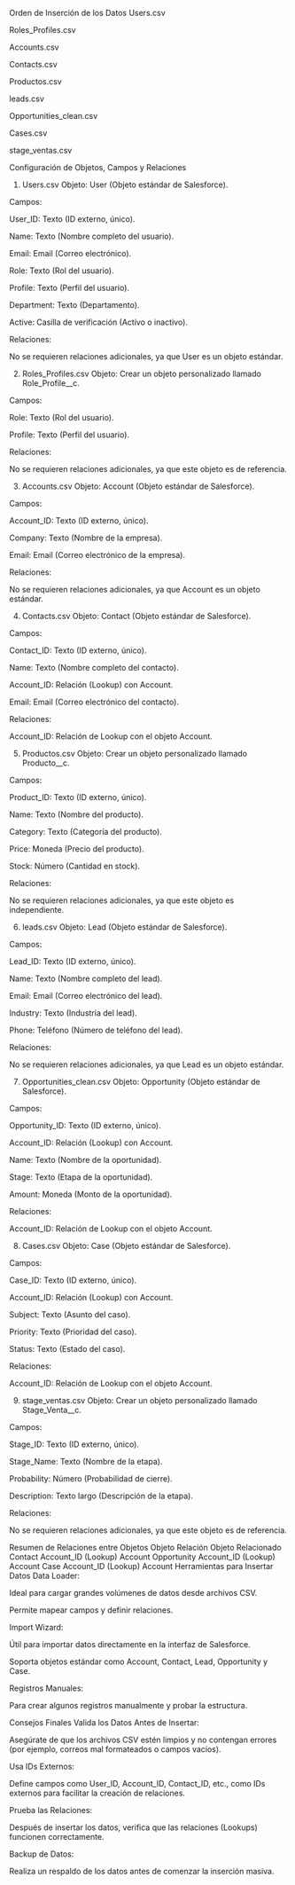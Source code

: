 Orden de Inserción de los Datos
Users.csv

Roles_Profiles.csv

Accounts.csv

Contacts.csv

Productos.csv

leads.csv

Opportunities_clean.csv

Cases.csv

stage_ventas.csv

Configuración de Objetos, Campos y Relaciones
1. Users.csv
Objeto: User (Objeto estándar de Salesforce).

Campos:

User_ID: Texto (ID externo, único).

Name: Texto (Nombre completo del usuario).

Email: Email (Correo electrónico).

Role: Texto (Rol del usuario).

Profile: Texto (Perfil del usuario).

Department: Texto (Departamento).

Active: Casilla de verificación (Activo o inactivo).

Relaciones:

No se requieren relaciones adicionales, ya que User es un objeto estándar.

2. Roles_Profiles.csv
Objeto: Crear un objeto personalizado llamado Role_Profile__c.

Campos:

Role: Texto (Rol del usuario).

Profile: Texto (Perfil del usuario).

Relaciones:

No se requieren relaciones adicionales, ya que este objeto es de referencia.

3. Accounts.csv
Objeto: Account (Objeto estándar de Salesforce).

Campos:

Account_ID: Texto (ID externo, único).

Company: Texto (Nombre de la empresa).

Email: Email (Correo electrónico de la empresa).

Relaciones:

No se requieren relaciones adicionales, ya que Account es un objeto estándar.

4. Contacts.csv
Objeto: Contact (Objeto estándar de Salesforce).

Campos:

Contact_ID: Texto (ID externo, único).

Name: Texto (Nombre completo del contacto).

Account_ID: Relación (Lookup) con Account.

Email: Email (Correo electrónico del contacto).

Relaciones:

Account_ID: Relación de Lookup con el objeto Account.

5. Productos.csv
Objeto: Crear un objeto personalizado llamado Producto__c.

Campos:

Product_ID: Texto (ID externo, único).

Name: Texto (Nombre del producto).

Category: Texto (Categoría del producto).

Price: Moneda (Precio del producto).

Stock: Número (Cantidad en stock).

Relaciones:

No se requieren relaciones adicionales, ya que este objeto es independiente.

6. leads.csv
Objeto: Lead (Objeto estándar de Salesforce).

Campos:

Lead_ID: Texto (ID externo, único).

Name: Texto (Nombre completo del lead).

Email: Email (Correo electrónico del lead).

Industry: Texto (Industria del lead).

Phone: Teléfono (Número de teléfono del lead).

Relaciones:

No se requieren relaciones adicionales, ya que Lead es un objeto estándar.

7. Opportunities_clean.csv
Objeto: Opportunity (Objeto estándar de Salesforce).

Campos:

Opportunity_ID: Texto (ID externo, único).

Account_ID: Relación (Lookup) con Account.

Name: Texto (Nombre de la oportunidad).

Stage: Texto (Etapa de la oportunidad).

Amount: Moneda (Monto de la oportunidad).

Relaciones:

Account_ID: Relación de Lookup con el objeto Account.

8. Cases.csv
Objeto: Case (Objeto estándar de Salesforce).

Campos:

Case_ID: Texto (ID externo, único).

Account_ID: Relación (Lookup) con Account.

Subject: Texto (Asunto del caso).

Priority: Texto (Prioridad del caso).

Status: Texto (Estado del caso).

Relaciones:

Account_ID: Relación de Lookup con el objeto Account.

9. stage_ventas.csv
Objeto: Crear un objeto personalizado llamado Stage_Venta__c.

Campos:

Stage_ID: Texto (ID externo, único).

Stage_Name: Texto (Nombre de la etapa).

Probability: Número (Probabilidad de cierre).

Description: Texto largo (Descripción de la etapa).

Relaciones:

No se requieren relaciones adicionales, ya que este objeto es de referencia.

Resumen de Relaciones entre Objetos
Objeto	Relación	Objeto Relacionado
Contact	Account_ID (Lookup)	Account
Opportunity	Account_ID (Lookup)	Account
Case	Account_ID (Lookup)	Account
Herramientas para Insertar Datos
Data Loader:

Ideal para cargar grandes volúmenes de datos desde archivos CSV.

Permite mapear campos y definir relaciones.

Import Wizard:

Útil para importar datos directamente en la interfaz de Salesforce.

Soporta objetos estándar como Account, Contact, Lead, Opportunity y Case.

Registros Manuales:

Para crear algunos registros manualmente y probar la estructura.

Consejos Finales
Valida los Datos Antes de Insertar:

Asegúrate de que los archivos CSV estén limpios y no contengan errores (por ejemplo, correos mal formateados o campos vacíos).

Usa IDs Externos:

Define campos como User_ID, Account_ID, Contact_ID, etc., como IDs externos para facilitar la creación de relaciones.

Prueba las Relaciones:

Después de insertar los datos, verifica que las relaciones (Lookups) funcionen correctamente.

Backup de Datos:

Realiza un respaldo de los datos antes de comenzar la inserción masiva.